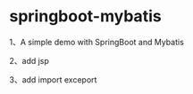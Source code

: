 # springboot-mybatis
1、A simple demo with SpringBoot and Mybatis

2、add jsp 

3、add  import  exceport

